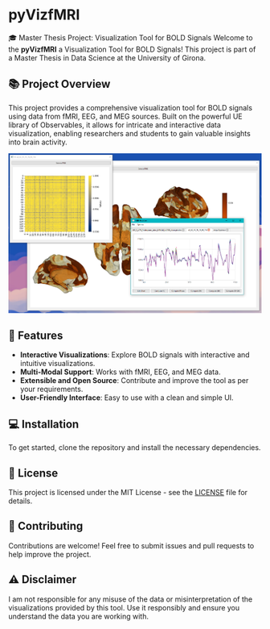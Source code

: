 # pyVizfMRI

🎓 Master Thesis Project: Visualization Tool for BOLD Signals
Welcome to the **pyVizfMRI** a Visualization Tool for BOLD Signals! This project is part of a Master Thesis in Data Science at the University of Girona.

## 📚 Project Overview

This project provides a comprehensive visualization tool for BOLD signals using data from fMRI, EEG, and MEG sources. Built on the powerful UE library of Observables, it allows for intricate and interactive data visualization, enabling researchers and students to gain valuable insights into brain activity.

![Overview](overview/overview.PNG)

## 🚀 Features

- **Interactive Visualizations**: Explore BOLD signals with interactive and intuitive visualizations.
- **Multi-Modal Support**: Works with fMRI, EEG, and MEG data.
- **Extensible and Open Source**: Contribute and improve the tool as per your requirements.
- **User-Friendly Interface**: Easy to use with a clean and simple UI.

## 💻 Installation

To get started, clone the repository and install the necessary dependencies.

## 📝 License

This project is licensed under the MIT License - see the [LICENSE](https://github.com/Jumalita/pyVizfMRI/blob/main/LICENSE) file for details.

## 🤝 Contributing

Contributions are welcome! Feel free to submit issues and pull requests to help improve the project.

## ⚠️ Disclaimer

I am not responsible for any misuse of the data or misinterpretation of the visualizations provided by this tool. Use it responsibly and ensure you understand the data you are working with.
